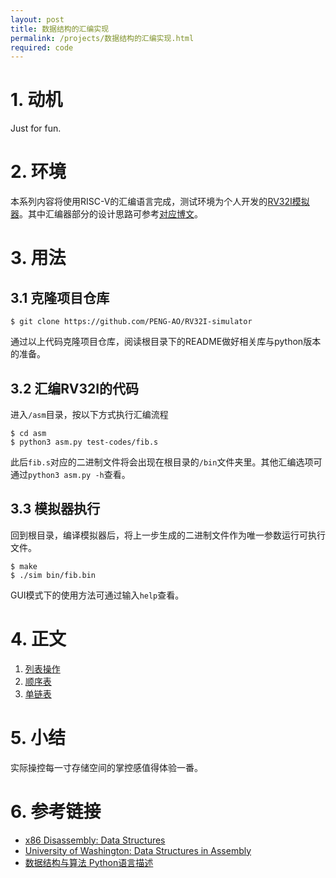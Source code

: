 ```yaml
---
layout: post
title: 数据结构的汇编实现
permalink: /projects/数据结构的汇编实现.html
required: code
---
```


# 1. 动机

Just for fun.

# 2. 环境

本系列内容将使用RISC-V的汇编语言完成，测试环境为个人开发的[RV32I模拟器](https://github.com/PENG-AO/RV32I-simulator)。其中汇编器部分的设计思路可参考[对应博文](/2022/02/07/how-to-build-an-assembler.html)。

# 3. 用法

## 3.1 克隆项目仓库

```shell
$ git clone https://github.com/PENG-AO/RV32I-simulator
```

通过以上代码克隆项目仓库，阅读根目录下的README做好相关库与python版本的准备。

## 3.2 汇编RV32I的代码

进入`/asm`目录，按以下方式执行汇编流程

```shell
$ cd asm
$ python3 asm.py test-codes/fib.s
```

此后`fib.s`对应的二进制文件将会出现在根目录的`/bin`文件夹里。其他汇编选项可通过`python3 asm.py -h`查看。

## 3.3 模拟器执行

回到根目录，编译模拟器后，将上一步生成的二进制文件作为唯一参数运行可执行文件。

```shell
$ make
$ ./sim bin/fib.bin
```

GUI模式下的使用方法可通过输入`help`查看。

# 4. 正文

1. [列表操作](/2022/03/19/asm-data-structure-1.html)
1. [顺序表](/2022/03/21/asm-data-structure-2.html)
1. [单链表](/2022/03/27/asm-data-structure-3.html)

# 5. 小结

实际操控每一寸存储空间的掌控感值得体验一番。

# 6. 参考链接

- [x86 Disassembly: Data Structures](https://en.m.wikibooks.org/wiki/X86_Disassembly/Data_Structures)
- [University of Washington: Data Structures in Assembly](https://courses.cs.washington.edu/courses/cse351/13su/lectures/12-structs.pdf)
- [数据结构与算法 Python语言描述](https://book.douban.com/subject/26702568/)
